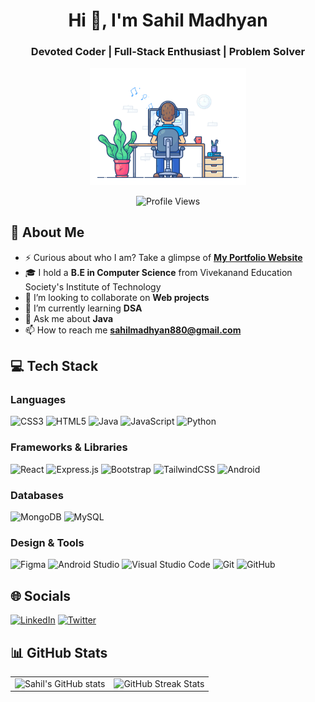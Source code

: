 <h1 align="center">Hi 👋, I'm Sahil Madhyan</h1>
<h3 align="center">Devoted Coder | Full-Stack Enthusiast | Problem Solver</h3>

<p align="center">
  <img src="https://github.com/Sahil-Madhyan/Sahil-Madhyan/blob/main/coding.gif" alt="coding" width="250"/>

<p align="center">
  <img src="https://komarev.com/ghpvc/?username=sahil-madhyan&&label=Profile%20views&color=008080&style=for-the-badge" alt="Profile Views"/>
</p>

## 💫 About Me

- ⚡ Curious about who I am? Take a glimpse of [**My Portfolio Website**](https://sahil-madhyan.vercel.app)
- 🎓 I hold a **B.E in Computer Science** from Vivekanand Education Society's Institute of Technology
- 👯 I’m looking to collaborate on **Web projects**
- 🌱 I’m currently learning **DSA**
- 💬 Ask me about **Java**
- 📫 How to reach me **sahilmadhyan880@gmail.com**

## 💻 Tech Stack

### Languages
![CSS3](https://img.shields.io/badge/css3-%231572B6.svg?style=for-the-badge&logo=css3&logoColor=white)
![HTML5](https://img.shields.io/badge/html5-%23E34F26.svg?style=for-the-badge&logo=html5&logoColor=white)
![Java](https://img.shields.io/badge/java-%23ED8B00.svg?style=for-the-badge&logo=openjdk&logoColor=white)
![JavaScript](https://img.shields.io/badge/javascript-%23323330.svg?style=for-the-badge&logo=javascript&logoColor=%23F7DF1E)
![Python](https://img.shields.io/badge/python-3670A0?style=for-the-badge&logo=python&logoColor=ffdd54)

### Frameworks & Libraries
![React](https://img.shields.io/badge/react-%2320232a.svg?style=for-the-badge&logo=react&logoColor=%2361DAFB)
![Express.js](https://img.shields.io/badge/express.js-%23404d59.svg?style=for-the-badge&logo=express&logoColor=%2361DAFB)
![Bootstrap](https://img.shields.io/badge/bootstrap-%238511FA.svg?style=for-the-badge&logo=bootstrap&logoColor=white)
![TailwindCSS](https://img.shields.io/badge/tailwindcss-%2338B2AC.svg?style=for-the-badge&logo=tailwind-css&logoColor=white)
![Android](https://img.shields.io/badge/android-%2320232a.svg?style=for-the-badge&logo=android&logoColor=%a4c639)

### Databases
![MongoDB](https://img.shields.io/badge/MongoDB-%234ea94b.svg?style=for-the-badge&logo=mongodb&logoColor=white)
![MySQL](https://img.shields.io/badge/mysql-%2300000f.svg?style=for-the-badge&logo=mysql&logoColor=white)

### Design & Tools
![Figma](https://img.shields.io/badge/figma-%23F24E1E.svg?style=for-the-badge&logo=figma&logoColor=white)
![Android Studio](https://img.shields.io/badge/Android%20Studio-3DDC84.svg?style=for-the-badge&logo=android-studio&logoColor=white)
![Visual Studio Code](https://img.shields.io/badge/Visual%20Studio%20Code-0078d7.svg?style=for-the-badge&logo=visual-studio-code&logoColor=white)
![Git](https://img.shields.io/badge/git-%23F05033.svg?style=for-the-badge&logo=git&logoColor=white)
![GitHub](https://img.shields.io/badge/github-%23121011.svg?style=for-the-badge&logo=github&logoColor=white)

## 🌐 Socials
[![LinkedIn](https://img.shields.io/badge/LinkedIn-%230077B5.svg?style=for-the-badge&logo=linkedin&logoColor=white)](https://linkedin.com/in/sahil-madhyan) 
[![Twitter](https://img.shields.io/badge/Twitter-%231DA1F2.svg?style=for-the-badge&logo=twitter&logoColor=white)](https://twitter.com/sahil_madhyan)

## 📊 GitHub Stats
<table align="center">
  <tr>
    <td>
      <img src="https://github-readme-stats.vercel.app/api?username=sahil-madhyan&show_icons=true&theme=vue-dark" alt="Sahil's GitHub stats"/>
    </td>
    <td>
      <img src="https://github-readme-streak-stats.herokuapp.com/?user=Sahil-Madhyan&theme=vue-dark&hide_border=false" alt="GitHub Streak Stats"/>
    </td>
  </tr>
</table>
